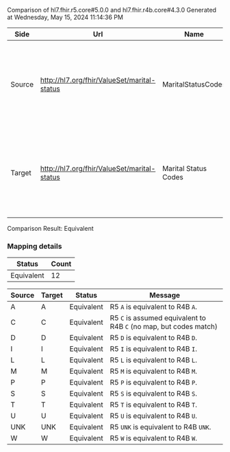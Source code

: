 Comparison of hl7.fhir.r5.core#5.0.0 and hl7.fhir.r4b.core#4.3.0
Generated at Wednesday, May 15, 2024 11:14:36 PM

| Side | Url | Name | Title | Description |
| --- | --- | --- | --- | --- |
| Source | http://hl7.org/fhir/ValueSet/marital-status | MaritalStatusCodes | Marital Status Codes | This value set defines the set of codes that can be used to indicate the marital status of a person. |
| Target | http://hl7.org/fhir/ValueSet/marital-status | Marital Status Codes | MaritalStatus | This value set defines the set of codes that can be used to indicate the marital status of a person. |


Comparison Result: Equivalent


### Mapping details

| Status | Count |
| ------ | ----- |
Equivalent | 12 |


| Source | Target | Status | Message |
| ------ | ------ | ------ | ------- |
| A | A | Equivalent | R5 `A` is equivalent to R4B `A`. |
| C | C | Equivalent | R5 `C` is assumed equivalent to R4B `C` (no map, but codes match) |
| D | D | Equivalent | R5 `D` is equivalent to R4B `D`. |
| I | I | Equivalent | R5 `I` is equivalent to R4B `I`. |
| L | L | Equivalent | R5 `L` is equivalent to R4B `L`. |
| M | M | Equivalent | R5 `M` is equivalent to R4B `M`. |
| P | P | Equivalent | R5 `P` is equivalent to R4B `P`. |
| S | S | Equivalent | R5 `S` is equivalent to R4B `S`. |
| T | T | Equivalent | R5 `T` is equivalent to R4B `T`. |
| U | U | Equivalent | R5 `U` is equivalent to R4B `U`. |
| UNK | UNK | Equivalent | R5 `UNK` is equivalent to R4B `UNK`. |
| W | W | Equivalent | R5 `W` is equivalent to R4B `W`. |


